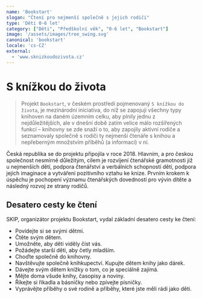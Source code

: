 ```yaml
---
name: 'Bookstart'
slogan: "Čtení pro nejmenší společně s jejich rodiči"
type: 'Děti 0-6 let'
category: ["Děti", "Předškolní věk", "0-6 let", "Bookstart"]
image: '/assets/images/tree_swing.svg'
canonical: 'bookstart'
locale: 'cs-CZ'
external:
  - 'www.sknizkoudozivota.cz'
---
```


# S knížkou do života

> Projekt `Bookstart`, v českém prostředí pojmenovaný `S knížkou do života`, je
mezinárodní iniciativa, do níž se zapojují všechny typy knihoven na daném
územním celku, aby plnily jednu z nejdůležitějších, ale v dnešní době zatím
velice málo rozšířených funkcí – knihovny se zde snaží o to, aby zapojily
aktivní rodiče a seznamovaly společně s rodiči ty nejmenší čtenáře s knihou
a nepřeberným množstvím příběhů (a informací) v ní.

Česká republika se do projektu připojila v roce 2018. Hlavním, a pro českou
společnost nesmírně důležitým, cílem je rozvíjení čtenářské gramotnosti již
u nejmenších dětí, podpora čtenářství a verbálních schopností dětí, podpora
jejich imaginace a vytváření pozitivního vztahu ke knize. Prvním krokem
k úspěchu je pochopení významu čtenářských dovedností pro vývin dítěte
a následný rozvoj ze strany rodičů.

## Desatero cesty ke čtení

SKIP, organizátor projektu Bookstart, vydal základní desatero cesty ke čtení:

* Povídejte si se svými dětmi.
* Čtěte svým dětem.
* Umožněte, aby děti viděly číst vás.
* Požádejte starší děti, aby četly mladším.
* Choďte společně do knihovny.
* Navštěvujte společně knihkupectví. Kupujte dětem knihy jako dárek.
* Dávejte svým dětem knížky o tom, co je speciálně zajímá.
* Mějte doma všude knihy, časopisy a noviny.
* Říkejte si říkadla a básničky nebo zpívejte písničky.
* Vyprávějte příběhy o své rodině a příběhy, které jste měli rádi jako děti.